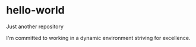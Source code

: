 # hello-world
Just another repository

I'm committed to working in a dynamic environment striving for excellence.
